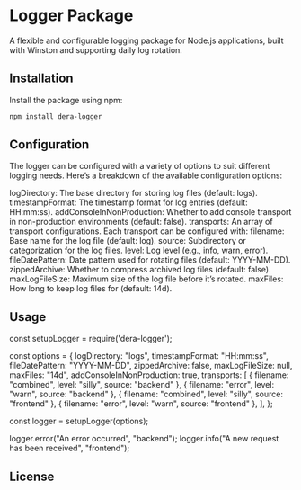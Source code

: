 # Logger Package

A flexible and configurable logging package for Node.js applications, built with Winston and supporting daily log rotation.

## Installation

Install the package using npm:

```bash
npm install dera-logger
```

## Configuration

The logger can be configured with a variety of options to suit different logging needs. Here’s a breakdown of the available configuration options:

logDirectory: The base directory for storing log files (default: logs).
timestampFormat: The timestamp format for log entries (default: HH:mm:ss).
addConsoleInNonProduction: Whether to add console transport in non-production environments (default: false).
transports: An array of transport configurations. Each transport can be configured with:
filename: Base name for the log file (default: log).
source: Subdirectory or categorization for the log files.
level: Log level (e.g., info, warn, error).
fileDatePattern: Date pattern used for rotating files (default: YYYY-MM-DD).
zippedArchive: Whether to compress archived log files (default: false).
maxLogFileSize: Maximum size of the log file before it’s rotated.
maxFiles: How long to keep log files for (default: 14d).

## Usage

const setupLogger = require('dera-logger');

const options = {
logDirectory: "logs",
timestampFormat: "HH:mm:ss",
fileDatePattern: "YYYY-MM-DD",
zippedArchive: false,
maxLogFileSize: null,
maxFiles: "14d",
addConsoleInNonProduction: true,
transports: [
{ filename: "combined", level: "silly", source: "backend" },
{ filename: "error", level: "warn", source: "backend" },
{ filename: "combined", level: "silly", source: "frontend" },
{ filename: "error", level: "warn", source: "frontend" },
],
};

const logger = setupLogger(options);

logger.error("An error occurred", "backend");
logger.info("A new request has been received", "frontend");

## License
